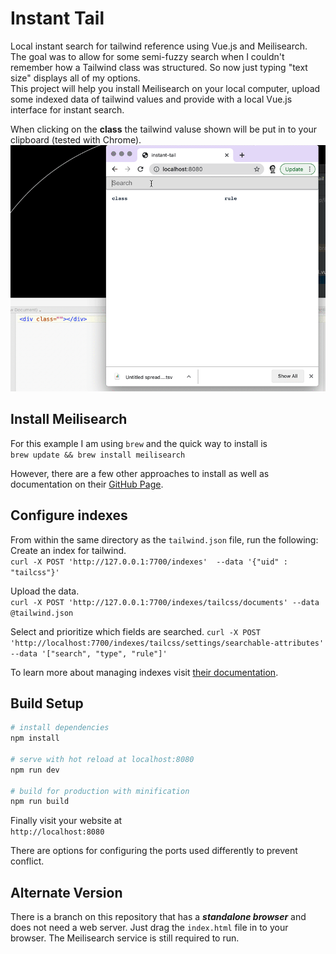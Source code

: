 # Instant Tail

Local instant search for tailwind reference using Vue.js and 
Meilisearch. The goal was to allow for some semi-fuzzy search when I couldn't remember how a Tailwind class was structured.
So now just typing "text size" displays all of my options.   
This project will help you install Meilisearch on your local computer,
upload some indexed data of tailwind values and provide with a local Vue.js interface for instant search.  

When clicking on the **class** the tailwind valuse shown will be put in to your clipboard (tested with Chrome).
<img width="600" src="./static/InstantTail.gif"/>

## Install Meilisearch
For this example I am using `brew` and the quick way to install is   
```brew update && brew install meilisearch```

However, there are a few other approaches to install as well as documentation on their [GitHub Page](https://github.com/meilisearch/MeiliSearch).

## Configure indexes
From within the same directory as the `tailwind.json` file, run the following:   
Create an index for tailwind.   
```curl -X POST 'http://127.0.0.1:7700/indexes'  --data '{"uid" : "tailcss"}'```

Upload the data.   
```curl -X POST 'http://127.0.0.1:7700/indexes/tailcss/documents' --data @tailwind.json```

Select and prioritize which fields are searched.
```curl -X POST 'http://localhost:7700/indexes/tailcss/settings/searchable-attributes' --data '["search", "type", "rule"]'```

To learn more about managing indexes visit [their documentation](https://docs.meilisearch.com/references/indexes.html#list-all-indexes).  



## Build Setup


``` bash
# install dependencies
npm install

# serve with hot reload at localhost:8080
npm run dev

# build for production with minification
npm run build
```
Finally visit your website at   
```http://localhost:8080```

There are options for configuring the ports used differently to prevent conflict.

## Alternate Version
There is a branch on this repository that has a ***standalone browser*** and does not need a web server. Just drag the `index.html` file in to your browser. The 
Meilisearch service is still required to run.
